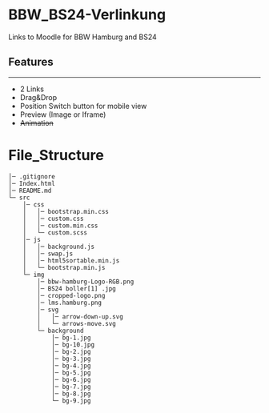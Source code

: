 # BBW_BS24-Verlinkung

Links to Moodle for BBW Hamburg and BS24

## Features

---

- 2 Links
- Drag&Drop
- Position Switch button for mobile view
- Preview (Image or Iframe)
- ~~Animation~~

# File_Structure

    │─ .gitignore
    │─ Index.html
    │─ README.md
    └─ src
        │─ css
        │   │─ bootstrap.min.css
        │   │─ custom.css
        │   │─ custom.min.css
        │   └─ custom.scss
        │─ js
        │   │─ background.js
        │   │─ swap.js
        │   │─ html5sortable.min.js
        │   └─ bootstrap.min.js
        └─ img
            │─ bbw-hamburg-Logo-RGB.png
            │─ BS24 boller[1] .jpg
            │─ cropped-logo.png
            │─ lms.hamburg.png
            │─ svg
            │   │─ arrow-down-up.svg
            │   └─ arrows-move.svg
            └─ background
                │─ bg-1.jpg
                │─ bg-10.jpg
                │─ bg-2.jpg
                │─ bg-3.jpg
                │─ bg-4.jpg
                │─ bg-5.jpg
                │─ bg-6.jpg
                │─ bg-7.jpg
                │─ bg-8.jpg
                └─ bg-9.jpg
